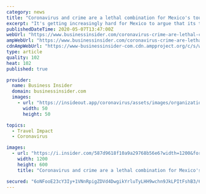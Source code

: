 ```yaml
---
category: news
title: "Coronavirus and crime are a lethal combination for Mexico's tourist hotspots"
excerpt: "It's getting increasingly hard for Mexico to argue that its tourist hubs are isolated from the violence rising around the country."
publishedDateTime: 2020-05-07T13:47:00Z
webUrl: "https://www.businessinsider.com/coronavirus-crime-are-lethal-combo-for-mexicos-tourist-hotspots-2020-5"
ampWebUrl: "https://www.businessinsider.com/coronavirus-crime-are-lethal-combo-for-mexicos-tourist-hotspots-2020-5?amp"
cdnAmpWebUrl: "https://www-businessinsider-com.cdn.ampproject.org/c/s/www.businessinsider.com/coronavirus-crime-are-lethal-combo-for-mexicos-tourist-hotspots-2020-5?amp"
type: article
quality: 102
heat: 102
published: true

provider:
  name: Business Insider
  domain: businessinsider.com
  images:
    - url: "https://insideout.app/coronavirus/assets/images/organizations/businessinsider.com-50x50.jpg"
      width: 50
      height: 50

topics:
  - Travel Impact
  - Coronavirus

images:
  - url: "https://i.insider.com/587d9618f10a9a29768b56e6?width=1200&format=jpeg"
    width: 1200
    height: 600
    title: "Coronavirus and crime are a lethal combination for Mexico's tourist hotspots"

secured: "6oNFooE23cY3Iy+1VNnRpigZDVd4DwgikYrluTyLHH9wchn9JkLPItFshB3/6mS2GO6eoSyuTk2PV+qm8bzaPZaoEIhYa9bPgvaDhc95es01jJc+KuEdYbVJwkisH6J67dsifQ0IONk6bt8Jiime+9w3AJvb3LiJOpbrOwtlouMG+k+BqQUIxQUc6W+3FBPDPxKtRi3i9udkqSzpizH+wSKUoHhMh7uIjBYc2r2IElDBUbyLO5UO9ssMrXdjY+12GjCiJynnzfY/1+MULOOMzZNt37tqB+g0QRCol/E65kWSJJaKEbkWAWWcv7dzzI4v;pnGxXkZEkahr37yhToGKQQ=="
---
```


